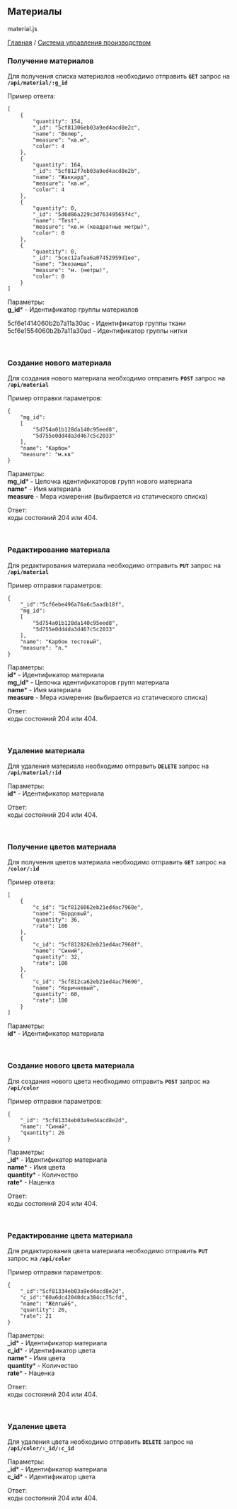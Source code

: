 ## Материалы
material.js

[Главная](README.md)  /  [Система управления производством](production.md)

### Получение материалов

Для получения списка материалов необходимо отправить **`GET`** запрос на **`/api/material/:g_id`**<br>

Пример ответа:<br>
```
[
    {
        "quantity": 154,
        "_id": "5cf81306eb03a9ed4acd8e2c",
        "name": "Велюр",
        "measure": "кв.м",
        "color": 4
    },
    {
        "quantity": 164,
        "_id": "5cf812f7eb03a9ed4acd8e2b",
        "name": "Жаккард",
        "measure": "кв.м",
        "color": 4
    },
    {
        "quantity": 0,
        "_id": "5d6d86a229c3d76349565f4c",
        "name": "Test",
        "measure": "кв.м (квадратные метры)",
        "color": 0
    },
    {
        "quantity": 0,
        "_id": "5cec12afea6a07452959d1ee",
        "name": "Экозамша",
        "measure": "м. (метры)",
        "color": 0
    }
]
```

Параметры:<br>
**g_id*** - Идентификатор группы материалов<br>

5cf6e1414060b2b7a11a30ac - Идентификатор группы ткани<br>
5cf6e1554060b2b7a11a30ad - Идентификатор группы нитки

<br>

### Создание нового материала

Для создания нового материала необходимо отправить **`POST`** запрос на **`/api/material`**<br>

Пример отправки параметров:<br>
```
{
    "mg_id":
    [
    	"5d754a01b128da140c95eed8",
    	"5d755e0dd4da3d467c5c2033"
    ],
    "name": "Карбон"
    "measure": "м.кв"
}
```

Параметры:<br>
**mg_id*** - Цепочка идентификаторов групп нового материала<br>
**name*** - Имя материала<br>
**measure** - Мера измерения (выбирается из статического списка)<br>

Ответ:<br> коды состояний 204 или 404.

<br>

### Редактирование материала

Для редактирования материала необходимо отправить **`PUT`** запрос на **`/api/material`**<br>

Пример отправки параметров:<br>
```
{
    "_id":"5cf6ebe496a76a6c5aadb18f",
    "mg_id":
    [
    	"5d754a01b128da140c95eed8",
    	"5d755e0dd4da3d467c5c2033"
    ],
    "name": "Карбон тестовый",
    "measure": "л."
}
```

Параметры:<br>
**id*** - Идентификатор материала<br>
**mg_id*** - Цепочка идентификаторов групп материала<br>
**name*** - Имя материала<br>
**measure** - Мера измерения (выбирается из статического списка)<br>

Ответ:<br> коды состояний 204 или 404.

<br>

### Удаление материала

Для удаления материала необходимо отправить **`DELETE`** запрос на **`/api/material/:id`**<br>

Параметры:<br>
**id*** - Идентификатор материала<br>

Ответ:<br> коды состояний 204 или 404.

<br>

### Получение цветов материала

Для получения цветов материала необходимо отправить **`GET`** запрос на **`/color/:id`**<br>

Пример ответа:<br>
```
[
    {
        "c_id": "5cf8126062eb21ed4ac7968e",
        "name": "Бордовый",
        "quantity": 36,
        "rate": 100
    },
    {
        "c_id": "5cf8128262eb21ed4ac7968f",
        "name": "Синий",
        "quantity": 32,
        "rate": 100
    },
    {
        "c_id": "5cf812ca62eb21ed4ac79690",
        "name": "Коричневый",
        "quantity": 60,
        "rate": 100
    }
]
```

Параметры:<br>
**id*** - Идентификатор материала<br>

<br>

### Создание нового цвета материала

Для создания нового цвета необходимо отправить **`POST`** запрос на **`/api/color`**<br>

Пример отправки параметров:<br>
```
{
    "_id": "5cf81334eb03a9ed4acd8e2d",
    "name": "Синий",
    "quantity": 26
}
```

Параметры:<br>
**_id*** - Идентификатор материала<br>
**name*** - Имя цвета<br>
**quantity*** - Количество<br>
**rate*** - Наценка<br>

Ответ:<br> коды состояний 204 или 404.

<br>

### Редактирование цвета материала

Для редактирования цвета материала необходимо отправить **`PUT`** запрос на **`/api/color`**<br>

Пример отправки параметров:<br>
```
{
    "_id":"5cf81334eb03a9ed4acd8e2d",
    "c_id":"60a6dc42040dca384cc75cfd",
    "name": "Жёлтый6",
    "quantity": 26,
    "rate": 21
}
```

Параметры:<br>
**_id*** - Идентификатор материала<br>
**c_id*** - Идентификатор цвета<br>
**name*** - Имя цвета<br>
**quantity*** - Количество<br>
**rate*** - Наценка<br>

Ответ:<br> коды состояний 204 или 404.

<br>

### Удаление цвета

Для удаления цвета необходимо отправить **`DELETE`** запрос на **`/api/color/:_id/:c_id`**<br>

Параметры:<br>
**_id*** - Идентификатор материала<br>
**c_id*** - Идентификатор цвета<br>

Ответ:<br> коды состояний 204 или 404.